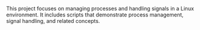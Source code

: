 This project focuses on managing processes and handling signals in a Linux environment.
It includes scripts that demonstrate process management, signal handling, and related concepts.

